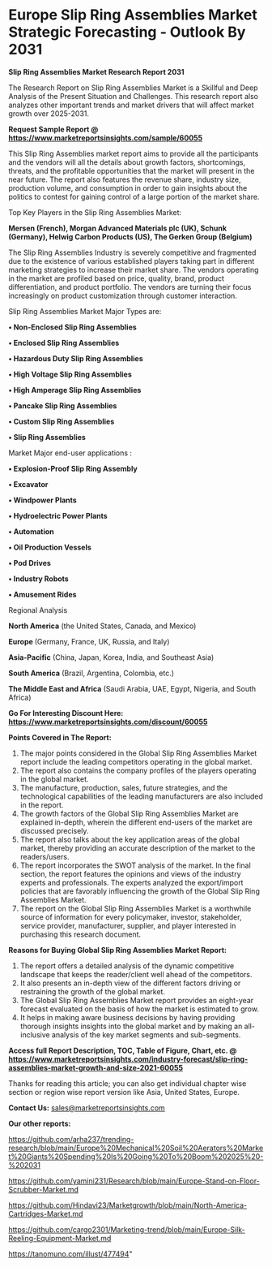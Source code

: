 # Europe Slip Ring Assemblies Market Strategic Forecasting - Outlook By 2031

<strong>Slip Ring Assemblies Market Research Report 2031</strong>

The Research Report on Slip Ring Assemblies Market is a Skillful and Deep Analysis of the Present Situation and Challenges. This research report also analyzes other important trends and market drivers that will affect market growth over 2025-2031.

<strong>Request Sample Report @ <a href=https://www.marketreportsinsights.com/sample/60055>https://www.marketreportsinsights.com/sample/60055</a></strong>

This Slip Ring Assemblies market report aims to provide all the participants and the vendors will all the details about growth factors, shortcomings, threats, and the profitable opportunities that the market will present in the near future. The report also features the revenue share, industry size, production volume, and consumption in order to gain insights about the politics to contest for gaining control of a large portion of the market share.

Top Key Players in the Slip Ring Assemblies Market:

<strong>Mersen (French), Morgan Advanced Materials plc (UK), Schunk (Germany), Helwig Carbon Products (US), The Gerken Group (Belgium)</strong>

The Slip Ring Assemblies Industry is severely competitive and fragmented due to the existence of various established players taking part in different marketing strategies to increase their market share. The vendors operating in the market are profiled based on price, quality, brand, product differentiation, and product portfolio. The vendors are turning their focus increasingly on product customization through customer interaction.

Slip Ring Assemblies Market Major Types are:

<strong>• Non-Enclosed Slip Ring Assemblies

• Enclosed Slip Ring Assemblies

• Hazardous Duty Slip Ring Assemblies

• High Voltage Slip Ring Assemblies

• High Amperage Slip Ring Assemblies

• Pancake Slip Ring Assemblies

• Custom Slip Ring Assemblies

• Slip Ring Assemblies</strong>

Market Major end-user applications :

<strong>• Explosion-Proof Slip Ring Assembly

• Excavator

• Windpower Plants

• Hydroelectric Power Plants

• Automation

• Oil Production Vessels

• Pod Drives

• Industry Robots

• Amusement Rides</strong>

Regional Analysis

</u><strong><b>North America</b></strong> (the United States, Canada, and Mexico)

<strong><b>Europe </b></strong>(Germany, France, UK, Russia, and Italy)

<strong><b>Asia-Pacific</b></strong> (China, Japan, Korea, India, and Southeast Asia)

<strong><b>South America</b></strong> (Brazil, Argentina, Colombia, etc.)

<strong><b>The Middle East and Africa</b></strong> (Saudi Arabia, UAE, Egypt, Nigeria, and South Africa)

<strong>Go For Interesting Discount Here: <a href=https://www.marketreportsinsights.com/discount/60055>https://www.marketreportsinsights.com/discount/60055</a></strong>

<strong>Points Covered in The Report:</strong>
<ol>
  <li>The major points considered in the Global Slip Ring Assemblies Market report include the leading competitors operating in the global market.</li>
  <li>The report also contains the company profiles of the players operating in the global market.</li>
  <li>The manufacture, production, sales, future strategies, and the technological capabilities of the leading manufacturers are also included in the report.</li>
  <li>The growth factors of the Global Slip Ring Assemblies Market are explained in-depth, wherein the different end-users of the market are discussed precisely.</li>
  <li>The report also talks about the key application areas of the global market, thereby providing an accurate description of the market to the readers/users.</li>
  <li>The report incorporates the SWOT analysis of the market. In the final section, the report features the opinions and views of the industry experts and professionals. The experts analyzed the export/import policies that are favorably influencing the growth of the Global Slip Ring Assemblies Market.</li>
  <li>The report on the Global Slip Ring Assemblies Market is a worthwhile source of information for every policymaker, investor, stakeholder, service provider, manufacturer, supplier, and player interested in purchasing this research document.</li>
</ol>
<strong>Reasons for Buying Global Slip Ring Assemblies Market Report:</strong>

<ol>
  <li>The report offers a detailed analysis of the dynamic competitive landscape that keeps the reader/client well ahead of the competitors.</li>
  <li>It also presents an in-depth view of the different factors driving or restraining the growth of the global market.</li>
  <li>The Global Slip Ring Assemblies Market report provides an eight-year forecast evaluated on the basis of how the market is estimated to grow.</li>
  <li>It helps in making aware business decisions by having providing thorough insights insights into the global market and by making an all-inclusive analysis of the key market segments and sub-segments.</li>
</ol>
<strong>Access full Report Description, TOC, Table of Figure, Chart, etc. @ <a href=https://www.marketreportsinsights.com/industry-forecast/slip-ring-assemblies-market-growth-and-size-2021-60055>https://www.marketreportsinsights.com/industry-forecast/slip-ring-assemblies-market-growth-and-size-2021-60055</a></strong>


Thanks for reading this article; you can also get individual chapter wise section or region wise report version like Asia, United States, Europe.

<strong>Contact Us:</strong>
sales@marketreportsinsights.com

<strong>Our other reports:</strong>

<a href=https://github.com/arha237/trending-research/blob/main/Europe%20Mechanical%20Soil%20Aerators%20Market%20Giants%20Spending%20Is%20Going%20To%20Boom%202025%20-%202031>https://github.com/arha237/trending-research/blob/main/Europe%20Mechanical%20Soil%20Aerators%20Market%20Giants%20Spending%20Is%20Going%20To%20Boom%202025%20-%202031</a>

<a href=https://github.com/yamini231/Research/blob/main/Europe-Stand-on-Floor-Scrubber-Market.md>https://github.com/yamini231/Research/blob/main/Europe-Stand-on-Floor-Scrubber-Market.md</a>

<a href=https://github.com/Hindavi23/Marketgrowth/blob/main/North-America-Cartridges-Market.md>https://github.com/Hindavi23/Marketgrowth/blob/main/North-America-Cartridges-Market.md</a>

<a href=https://github.com/cargo2301/Marketing-trend/blob/main/Europe-Silk-Reeling-Equipment-Market.md>https://github.com/cargo2301/Marketing-trend/blob/main/Europe-Silk-Reeling-Equipment-Market.md</a>

<a href=https://tanomuno.com/illust/477494>https://tanomuno.com/illust/477494</a>"

